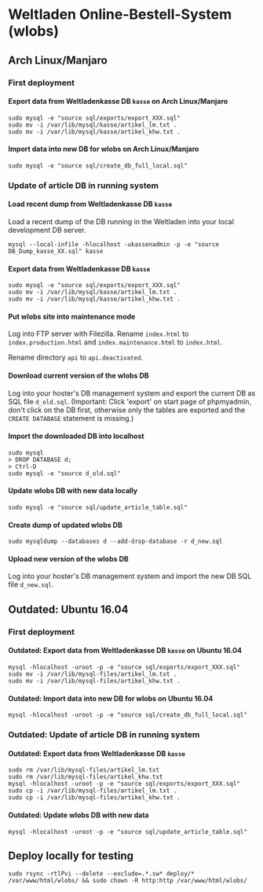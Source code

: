 # Weltladen Online-Bestell-System (wlobs)

## Arch Linux/Manjaro

### First deployment

#### Export data from Weltladenkasse DB `kasse` on Arch Linux/Manjaro

```
sudo mysql -e "source sql/exports/export_XXX.sql"
sudo mv -i /var/lib/mysql/kasse/artikel_lm.txt .
sudo mv -i /var/lib/mysql/kasse/artikel_khw.txt .
```

#### Import data into new DB for wlobs on Arch Linux/Manjaro

```
sudo mysql -e "source sql/create_db_full_local.sql"
```

### Update of article DB in running system

#### Load recent dump from Weltladenkasse DB `kasse`

Load a recent dump of the DB running in the Weltladen into your local
development DB server.

```
mysql --local-infile -hlocalhost -ukassenadmin -p -e "source DB_Dump_kasse_XX.sql" kasse
```

#### Export data from Weltladenkasse DB `kasse`

```
sudo mysql -e "source sql/exports/export_XXX.sql"
sudo mv -i /var/lib/mysql/kasse/artikel_lm.txt .
sudo mv -i /var/lib/mysql/kasse/artikel_khw.txt .
```

#### Put wlobs site into maintenance mode

Log into FTP server with Filezilla. Rename `index.html` to `index.production.html`
and `index.maintenance.html` to `index.html`.

Rename directory `api` to `api.deactivated`.

#### Download current version of the wlobs DB

Log into your hoster's DB management system and export the current DB as SQL file `d_old.sql`.
(Important: Click 'export' on start page of phpmyadmin, don't click on the DB first, otherwise
only the tables are exported and the `CREATE DATABASE` statement is missing.)

#### Import the downloaded DB into localhost

```
sudo mysql
> DROP DATABASE d;
> Ctrl-D
sudo mysql -e "source d_old.sql"
```

#### Update wlobs DB with new data locally

```
sudo mysql -e "source sql/update_article_table.sql"
```

#### Create dump of updated wlobs DB

```
sudo mysqldump --databases d --add-drop-database -r d_new.sql
```

#### Upload new version of the wlobs DB

Log into your hoster's DB management system and import the new DB SQL file `d_new.sql`.

## Outdated: Ubuntu 16.04

### First deployment

#### Outdated: Export data from Weltladenkasse DB `kasse` on Ubuntu 16.04

```
mysql -hlocalhost -uroot -p -e "source sql/exports/export_XXX.sql"
sudo mv -i /var/lib/mysql-files/artikel_lm.txt .
sudo mv -i /var/lib/mysql-files/artikel_khw.txt .
```

#### Outdated: Import data into new DB for wlobs on Ubuntu 16.04

```
mysql -hlocalhost -uroot -p -e "source sql/create_db_full_local.sql"
```

### Outdated: Update of article DB in running system

#### Outdated: Export data from Weltladenkasse DB `kasse`

```
sudo rm /var/lib/mysql-files/artikel_lm.txt
sudo rm /var/lib/mysql-files/artikel_khw.txt
mysql -hlocalhost -uroot -p -e "source sql/exports/export_XXX.sql"
sudo cp -i /var/lib/mysql-files/artikel_lm.txt .
sudo cp -i /var/lib/mysql-files/artikel_khw.txt .
```

#### Outdated: Update wlobs DB with new data

```
mysql -hlocalhost -uroot -p -e "source sql/update_article_table.sql"
```

## Deploy locally for testing

```
sudo rsync -rtlPvi --delete --exclude=.*.sw* deploy/* /var/www/html/wlobs/ && sudo chown -R http:http /var/www/html/wlobs/
```
